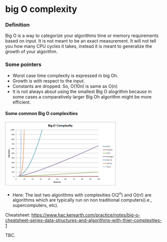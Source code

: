 # big O complexity

### Definition

Big O is a way to categorize your algorithms time or memory requirements based on input. It is not
meant to be an exact measurement. It will not tell you how many CPU cycles it takes, instead it is meant
to generalize the growth of your algorithm.

### Some pointers

- Worst case time complexity is expressed in big Oh.
- Growth is with respect to the input.
- Constants are dropped. So, O(10n) is same as O(n)
- It is not always about using the smallest Big O alogrithm because in some cases a comparatively larger Big Oh
  algorithm might be more efficient.

#### Some common Big O complexities

<img src="../assets/bigOh.png" alt="Big Oh complexity chart" width=70% height=70%>

- Here: The last two algorithms with complexities O(2<sup>n</sup>) and O(n!) are algorithms which are typically run on non traditional computers(i.e., supercomputers, etc).

Cheatsheet: https://www.hac:kerearth.com/practice/notes/big-o-cheatsheet-series-data-structures-and-algorithms-with-thier-complexities-1

TBC.
